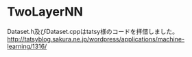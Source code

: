# TwoLayerNN


Dataset.h及びDataset.cppはtatsy様のコードを拝借しました。<br>
http://tatsyblog.sakura.ne.jp/wordpress/applications/machine-learning/1316/